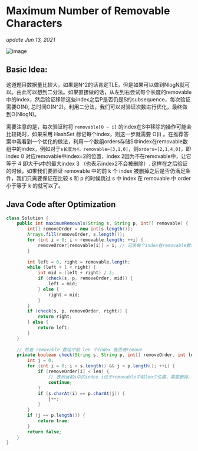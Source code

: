 # Maximum Number of Removable Characters
_update Jun 13, 2021_

![image](https://user-images.githubusercontent.com/24964756/121821673-3cd4e500-cc4f-11eb-8aa5-6ba2afc30e86.png)

## Basic Idea:
这道题目数据量比较大，如果是N^2的话肯定TLE，但是如果可以做到NlogN就可以。由此可以想到二分法。如果直接做的话，从左到右尝试每个长度的removable中的index，然后验证移除这些index之后P是否仍是S的subsequence，每次验证需要O(N), 总时间O(N^2)。利用二分法，我们可以对验证次数进行优化，最终做到O(NlogN)。

需要注意的是，每次验证时将 `removable[0 ~ i]` 的index在S中移除的操作可能会比较耗时，如果采用 HashSet 标记每个index，则这一步就需要 O(i) 。在推荐答案中我看到一个优化的做法，利用一个数组orders存储S中index在removable数组中的index，例如对于`s长度为4，removable=[3,1,0]`，则`orders=[2,1,4,0]`，即index 0 对应removable中index=2的位置，index 2因为不在removable中，让它等于 4 即大于s中的最大index 3 （也表示index2不会被删除）. 这样在之后验证的时候，如果我们要验证 removable 中的前 k 个 index 被删掉之后是否仍满足条件，我们只需要保证在比较 s 和 p 的时候跳过 s 中 index 在 removable 中 order 小于等于 k 的就可以了。

## Java Code after Optimization
```java
class Solution {
    public int maximumRemovals(String s, String p, int[] removable) {
        int[] removeOrder = new int[s.length()];
        Arrays.fill(removeOrder, s.length());
        for (int i = 0; i < removable.length; ++i) {
            removeOrder[removable[i]] = i; // 记录每个index在removable数组中的index
        }
        
        int left = 0, right = removable.length;
        while (left + 1 < right) {
            int mid = (left + right) / 2;
            if (check(s, p, removeOrder, mid)) {
                left = mid;
            } else {
                right = mid;
            }
        }
        if (check(s, p, removeOrder, right)) {
            return right;
        } else {
            return left;
        }
    }
    
    // 检查 removable 数组中前 len 个index 能否被remove
    private boolean check(String s, String p, int[] removeOrder, int len) {
        int j = 0;
        for (int i = 0; i < s.length() && j < p.length(); ++i) {
            if (removeOrder[i] < len) { 
                // 表示当前s中的index i位于removable中前len个位置，需要删掉，所以不和p比较直接跳过
                continue;
            }
            if (s.charAt(i) == p.charAt(j)) {
                j++;
            }
        }
        if (j == p.length()) {
            return true;
        }
        return false;
    }
}
```
